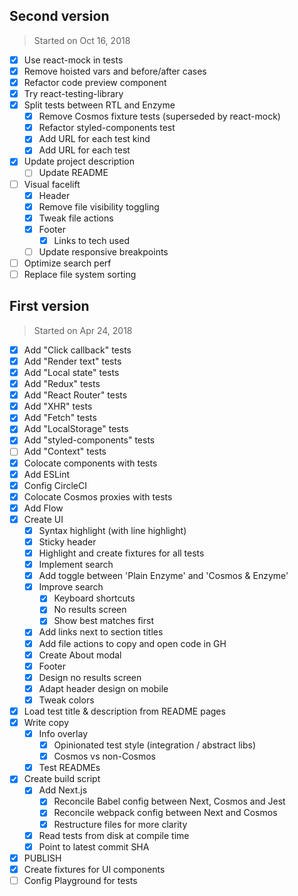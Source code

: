 ## Second version

> Started on Oct 16, 2018

- [x] Use react-mock in tests
- [x] Remove hoisted vars and before/after cases
- [x] Refactor code preview component
- [x] Try react-testing-library
- [x] Split tests between RTL and Enzyme
  - [x] Remove Cosmos fixture tests (superseded by react-mock)
  - [x] Refactor styled-components test
  - [x] Add URL for each test kind
  - [x] Add URL for each test
- [x] Update project description
  - [ ] Update README
- [ ] Visual facelift
  - [x] Header
  - [x] Remove file visibility toggling
  - [x] Tweak file actions
  - [x] Footer
    - [x] Links to tech used
  - [ ] Update responsive breakpoints
- [ ] Optimize search perf
- [ ] Replace file system sorting

## First version

> Started on Apr 24, 2018

- [x] Add "Click callback" tests
- [x] Add "Render text" tests
- [x] Add "Local state" tests
- [x] Add "Redux" tests
- [x] Add "React Router" tests
- [x] Add "XHR" tests
- [x] Add "Fetch" tests
- [x] Add "LocalStorage" tests
- [x] Add "styled-components" tests
- [ ] Add "Context" tests
- [x] Colocate components with tests
- [x] Add ESLint
- [x] Config CircleCI
- [x] Colocate Cosmos proxies with tests
- [x] Add Flow
- [x] Create UI
  - [x] Syntax highlight (with line highlight)
  - [x] Sticky header
  - [x] Highlight and create fixtures for all tests
  - [x] Implement search
  - [x] Add toggle between 'Plain Enzyme' and 'Cosmos & Enzyme'
  - [x] Improve search
    - [x] Keyboard shortcuts
    - [x] No results screen
    - [x] Show best matches first
  - [x] Add links next to section titles
  - [x] Add file actions to copy and open code in GH
  - [x] Create About modal
  - [x] Footer
  - [x] Design no results screen
  - [x] Adapt header design on mobile
  - [x] Tweak colors
- [x] Load test title & description from README pages
- [x] Write copy
  - [x] Info overlay
    - [x] Opinionated test style (integration / abstract libs)
    - [x] Cosmos vs non-Cosmos
  - [x] Test READMEs
- [x] Create build script
  - [x] Add Next.js
    - [x] Reconcile Babel config between Next, Cosmos and Jest
    - [x] Reconcile webpack config between Next and Cosmos
    - [x] Restructure files for more clarity
  - [x] Read tests from disk at compile time
  - [x] Point to latest commit SHA
- [x] PUBLISH
- [x] Create fixtures for UI components
- [ ] Config Playground for tests
